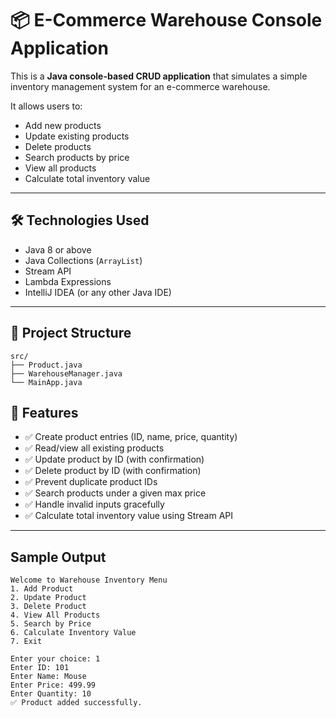 # 📦 E-Commerce Warehouse Console Application

This is a **Java console-based CRUD application** that simulates a simple inventory management system for an e-commerce warehouse.

It allows users to:

- Add new products
- Update existing products
- Delete products
- Search products by price
- View all products
- Calculate total inventory value

---

## 🛠️ Technologies Used

- Java 8 or above
- Java Collections (`ArrayList`)
- Stream API
- Lambda Expressions
- IntelliJ IDEA (or any other Java IDE)

---

## 📁 Project Structure
```
src/
├── Product.java
├── WarehouseManager.java
└── MainApp.java
```

## 🔧 Features

- ✅ Create product entries (ID, name, price, quantity)
- ✅ Read/view all existing products
- ✅ Update product by ID (with confirmation)
- ✅ Delete product by ID (with confirmation)
- ✅ Prevent duplicate product IDs
- ✅ Search products under a given max price
- ✅ Handle invalid inputs gracefully
- ✅ Calculate total inventory value using Stream API

---

## Sample Output
```
Welcome to Warehouse Inventory Menu
1. Add Product
2. Update Product
3. Delete Product
4. View All Products
5. Search by Price
6. Calculate Inventory Value
7. Exit

Enter your choice: 1
Enter ID: 101
Enter Name: Mouse
Enter Price: 499.99
Enter Quantity: 10
✅ Product added successfully.
```
